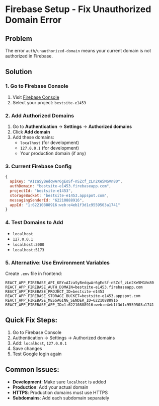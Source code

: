 # Firebase Setup - Fix Unauthorized Domain Error

## Problem
The error `auth/unauthorized-domain` means your current domain is not authorized in Firebase.

## Solution

### 1. Go to Firebase Console
1. Visit [Firebase Console](https://console.firebase.google.com/)
2. Select your project: `bestsite-e1453`

### 2. Add Authorized Domains
1. Go to **Authentication** → **Settings** → **Authorized domains**
2. Click **Add domain**
3. Add these domains:
   - `localhost` (for development)
   - `127.0.0.1` (for development)
   - Your production domain (if any)

### 3. Current Firebase Config
```javascript
{
  apiKey: "AIzaSyBedqwAr6gEoSf-nSZcf_zLn2Xe5MGVn80",
  authDomain: "bestsite-e1453.firebaseapp.com",
  projectId: "bestsite-e1453",
  storageBucket: "bestsite-e1453.appspot.com",
  messagingSenderId: "62210888916",
  appId: "1:62210888916:web:e4eb1f3d1c9559503a1741"
}
```

### 4. Test Domains to Add
- `localhost`
- `127.0.0.1`
- `localhost:3000`
- `localhost:5173`

### 5. Alternative: Use Environment Variables
Create `.env` file in frontend:
```env
REACT_APP_FIREBASE_API_KEY=AIzaSyBedqwAr6gEoSf-nSZcf_zLn2Xe5MGVn80
REACT_APP_FIREBASE_AUTH_DOMAIN=bestsite-e1453.firebaseapp.com
REACT_APP_FIREBASE_PROJECT_ID=bestsite-e1453
REACT_APP_FIREBASE_STORAGE_BUCKET=bestsite-e1453.appspot.com
REACT_APP_FIREBASE_MESSAGING_SENDER_ID=62210888916
REACT_APP_FIREBASE_APP_ID=1:62210888916:web:e4eb1f3d1c9559503a1741
```

## Quick Fix Steps:
1. Go to Firebase Console
2. Authentication → Settings → Authorized domains
3. Add: `localhost`, `127.0.0.1`
4. Save changes
5. Test Google login again

## Common Issues:
- **Development**: Make sure `localhost` is added
- **Production**: Add your actual domain
- **HTTPS**: Production domains must use HTTPS
- **Subdomains**: Add each subdomain separately 